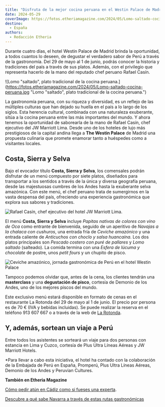 ```yaml
---
title: "Disfruta de la mejor cocina peruana en el Westin Palace de Madrid (sólo 4 días)"
date: 2024-05-29
coverImage: https://fotos.etheriamagazine.com/2024/05/Lomo-saltado-cocina-peruana.jpg
destino: 
  - España
authors: 
  - Redacción Etheria
---
```


Durante cuatro días, el hotel Westin Palace de Madrid brinda la oportunidad, a todos 
cuantos lo deseen, de degustar el verdadero sabor de Perú a través de la gastronomía. 
Del 29 de mayo al 1 de junio, podrás conocer la historia y tradiciones del país a través 
de sus platos. Además, con el privilegio que representa hacerlo de la mano del reputado 
chef peruano Rafael Casín. 

![Lomo "saltado", plato tradicional de la cocina peruana.](https://fotos.etheriamagazine.com/2024/05/Lomo-saltado-cocina-peruana.jpg "Lomo "saltado", plato tradicional de la cocina peruana.")

La gastronomía peruana, con su riqueza y diversidad, es un reflejo de las múltiples 
culturas que han dejado su huella en el país a lo largo de los siglos. Esta herencia 
cultural, combinada con una naturaleza exuberante, sitúa a la cocina peruana entre las 
más importantes del mundo. Y ahora tenemos la oportunidad de saborearla de la mano de 
Rafael Casín, chef ejecutivo del JW Marriott Lima. Desde uno de los hoteles de lujo más 
prestigiosos de la capital andina llega a **The Westin Palace** de Madrid una propuesta 
culinaria que promete enamorar tanto a huéspedes como a visitantes locales. 

## Costa, Sierra y Selva

Bajo el evocador título **Costa, Sierra y Selva**, los comensales podrán disfrutar de un 
menú compuesto por siete platos, diseñados para transportar a los sentidos a través de 
la única y diversa geografía peruana, desde las majestuosas cumbres de los Andes hasta 
la exuberante selva amazónica. Con este menú, el chef peruano trata de sumergirnos en la 
vasta despensa del país, ofreciendo una experiencia gastronómica que explora sus sabores 
y tradiciones. 

![Rafael Casín, chef ejecutivo del hotel JW Marriott Lima.](https://fotos.etheriamagazine.com/2024/05/chef-peru-hotel-palace.jpg "Rafael Casín, chef ejecutivo del hotel JW Marriott Lima.")

El menú **Costa, Sierra y Selva** incluye _Papitas nativas de colores con vino de Oca_ 
como entrante de bienvenida, seguido de un aperitivo de _Navajas a la chalaca con 
cushuros_, una entrada fría de _Ceviche amazónico_ y una entrada caliente de _Anticuchos 
con choclo y salsa huancaína_. Los dos platos principales son _Pescado costero con puré 
de pallares_ y _Lomo saltado_ (salteado). La comida termina con una _Esfera de lúcuma y 
chocolate_ de postre, unos _petit fours_ y un chupito de pisco. 

![Ceviche amazónico, jornada gastronómica de Perú en el hotel Westin Palace](https://fotos.etheriamagazine.com/2024/05/cocina-peruana-westin-palace.jpg "Ceviche amazónico. © Etheria Magazine")

Tampoco podemos olvidar que, antes de la cena, los clientes tendrán una **masterclass** 
y una **degustación de pisco**, cortesía de Demonio de los Andes, uno de los mejores 
piscos del mundo. 

Este exclusivo menú estará disponible en formato de cenas en el restaurante La Rotonda 
del 29 de mayo al 1 de junio. El precio por persona es de 70 € (IVA y bebidas 
incluidas). Se puede realizar la reserva en el teléfono 913 607 667 o a través de la web 
de [La Rotonda](http://www.larotondapalace.com). 

## Y, además, sortean un viaje a Perú

Entre todos los asistentes se sorteará un viaje para dos personas con estancia en Lima y 
Cuzco, cortesía de Plus Ultra Líneas Aéreas y JW Marriott Hotels. 

\*Para llevar a cabo esta iniciativa, el hotel ha contado con la colaboración de la 
Embajada de Perú en España, Promperú, Plus Ultra Líneas Aéreas, Demonio de los Andes y 
Peruvian Cultures. 

**También en Etheria Magazine** 

[Cómo pedir atún en Cádiz como si fueses una 
experta](https://etheriamagazine.com/2023/10/24/guia-para-pedir-atun-en-cadiz/). 

[Descubre a qué sabe Navarra a través de estas rutas 
gastronómicas](https://etheriamagazine.com/2023/05/08/rutas-gastronomia-navarra/)
